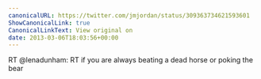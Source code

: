 ```yaml
---
canonicalURL: https://twitter.com/jmjordan/status/309363734621593601
ShowCanonicalLink: true
CanonicalLinkText: View original on
date: 2013-03-06T18:03:56+00:00
---
```

RT @lenadunham: RT if you are always beating a dead horse or poking the bear